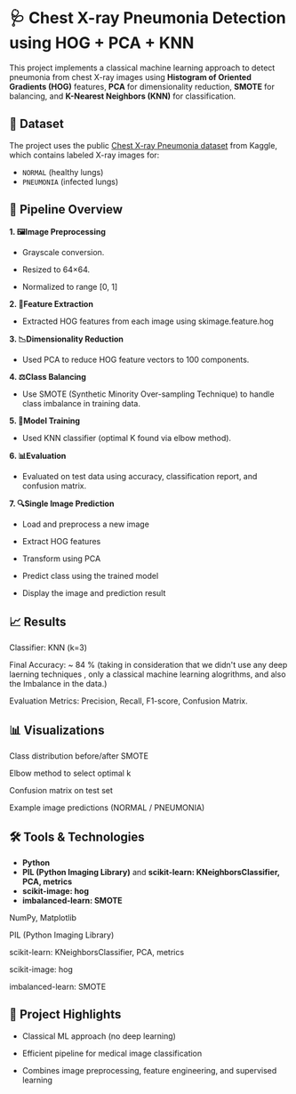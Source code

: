 # 🩺 Chest X-ray Pneumonia Detection using HOG + PCA + KNN

This project implements a classical machine learning approach to detect pneumonia from chest X-ray images using **Histogram of Oriented Gradients (HOG)** features, **PCA** for dimensionality reduction, **SMOTE** for balancing, and **K-Nearest Neighbors (KNN)** for classification.

## 📂 Dataset

The project uses the public [Chest X-ray Pneumonia dataset](https://www.kaggle.com/paultimothymooney/chest-xray-pneumonia) from Kaggle, which contains labeled X-ray images for:

- `NORMAL` (healthy lungs)
- `PNEUMONIA` (infected lungs)

## 🧠 Pipeline Overview
**1. 🖼️Image Preprocessing** 

  - Grayscale conversion.

  - Resized to 64×64.

  - Normalized to range [0, 1]

**2. 📐Feature Extraction**

  - Extracted HOG features from each image using skimage.feature.hog

**3. 📉Dimensionality Reduction**

  - Used PCA to reduce HOG feature vectors to 100 components.
    
**4. ⚖️Class Balancing**

  - Use SMOTE (Synthetic Minority Over-sampling Technique) to handle class imbalance in training data.

**5. 🤖Model Training**

  - Used KNN classifier (optimal K found via elbow method).

**6. 📊Evaluation**

  - Evaluated on test data using accuracy, classification report, and confusion matrix.

**7. 🔍Single Image Prediction**

  - Load and preprocess a new image

  - Extract HOG features

  - Transform using PCA

  - Predict class using the trained model

  - Display the image and prediction result

## 📈 Results
Classifier: KNN (k=3)

Final Accuracy: ~ 84 % (taking in consideration that we didn't use any deep laerning techniques , only a classical machine learning alogrithms, and also the Imbalance in the data.)

Evaluation Metrics: Precision, Recall, F1-score, Confusion Matrix.

## 📊 Visualizations
Class distribution before/after SMOTE

Elbow method to select optimal k

Confusion matrix on test set

Example image predictions (NORMAL / PNEUMONIA)
## 🛠️ Tools & Technologies

- **Python**
- **PIL (Python Imaging Library)** and **scikit-learn: KNeighborsClassifier, PCA, metrics**
- **scikit-image: hog** 
- **imbalanced-learn: SMOTE**

NumPy, Matplotlib

PIL (Python Imaging Library)

scikit-learn: KNeighborsClassifier, PCA, metrics

scikit-image: hog

imbalanced-learn: SMOTE

## 📌 Project Highlights
- Classical ML approach (no deep learning)

- Efficient pipeline for medical image classification

- Combines image preprocessing, feature engineering, and supervised learning
